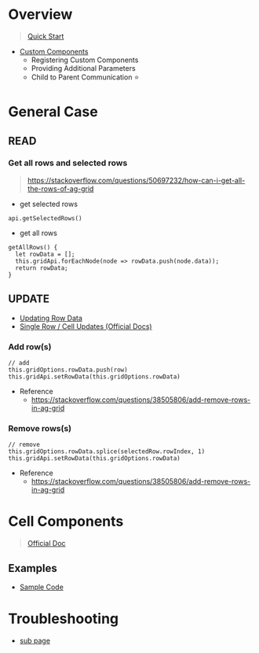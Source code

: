 # Overview
> [Quick Start](https://ag-grid.com/angular-data-grid/)
- [Custom Components](https://ag-grid.com/angular-data-grid/components/)
  - Registering Custom Components
  - Providing Additional Parameters
  - Child to Parent Communication :star:

# General Case
## READ
### Get all rows and selected rows
> https://stackoverflow.com/questions/50697232/how-can-i-get-all-the-rows-of-ag-grid
- get selected rows
```
api.getSelectedRows()
```
- get all rows
```
getAllRows() {
  let rowData = [];
  this.gridApi.forEachNode(node => rowData.push(node.data));
  return rowData;
}
```

## UPDATE
- [Updating Row Data](https://ag-grid.com/angular-data-grid/data-update-row-data/)
- [Single Row / Cell Updates (Official Docs)](https://ag-grid.com/angular-data-grid/data-update-single-row-cell/)
### Add row(s)
```
// add
this.gridOptions.rowData.push(row)
this.gridApi.setRowData(this.gridOptions.rowData)
```
- Reference
  - https://stackoverflow.com/questions/38505806/add-remove-rows-in-ag-grid

### Remove rows(s)
```
// remove
this.gridOptions.rowData.splice(selectedRow.rowIndex, 1)
this.gridApi.setRowData(this.gridOptions.rowData)
```
- Reference
  - https://stackoverflow.com/questions/38505806/add-remove-rows-in-ag-grid

# Cell Components
> [Official Doc](https://www.ag-grid.com/angular-data-grid/component-cell-renderer/)
## Examples
- [Sample Code](https://www.ag-grid.com/angular-data-grid/component-cell-renderer/)

# Troubleshooting
- [sub page](troubleshooting.md)
